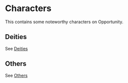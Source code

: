 # Characters

This contains some noteworthy characters on Opportunity.

## Deities

See [Deities](https://lys.ee/rp/Opportunity/Characters/Deities/)

## Others

See [Others](https://lys.ee/rp/Opportunity/Characters/Others/)
